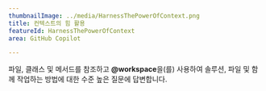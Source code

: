 ```yaml
---
thumbnailImage: ../media/HarnessThePowerOfContext.png
title: 컨텍스트의 힘 활용
featureId: HarnessThePowerOfContext
area: GitHub Copilot

---
```



파일, 클래스 및 메서드를 참조하고 **@workspace**을(를) 사용하여 솔루션, 파일 및 함께 작업하는 방법에 대한 수준 높은 질문에 답변합니다.

